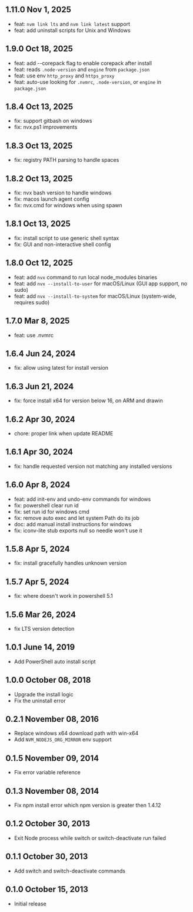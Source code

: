 ## 1.11.0 Nov 1, 2025

- feat: `nvm link lts` and `nvm link latest` support
- feat: add uninstall scripts for Unix and Windows

## 1.9.0 Oct 18, 2025

- feat: add --corepack flag to enable corepack after install
- feat: reads `.node-version` and `engine` from `package.json`
- feat: use env `http_proxy` and `https_proxy`
- feat: auto-use looking for `.nvmrc`, `.node-version`, or `engine` in `package.json`

## 1.8.4 Oct 13, 2025

- fix: support gitbash on windows
- fix: nvx.ps1 improvements

## 1.8.3 Oct 13, 2025

- fix: registry PATH parsing to handle spaces

## 1.8.2 Oct 13, 2025

- fix: nvx bash version to handle windows
- fix: macos launch agent config
- fix: nvx.cmd for windows when using spawn

## 1.8.1 Oct 13, 2025

- fix: install script to use generic shell syntax
- fix: GUI and non-interactive shell config

## 1.8.0 Oct 12, 2025

- feat: add `nvx` command to run local node_modules binaries
- feat: add `nvx --install-to-user` for macOS/Linux (GUI app support, no sudo)
- feat: add `nvx --install-to-system` for macOS/Linux (system-wide, requires sudo)

## 1.7.0 Mar 8, 2025

- feat: use .nvmrc

## 1.6.4 Jun 24, 2024

- fix: allow using latest for install version

## 1.6.3 Jun 21, 2024

- fix: force install x64 for version below 16, on ARM and drawin

## 1.6.2 Apr 30, 2024

- chore: proper link when update README

## 1.6.1 Apr 30, 2024

- fix: handle requested version not matching any installed versions

## 1.6.0 Apr 8, 2024

- feat: add init-env and undo-env commands for windows
- fix: powershell clear run id
- fix: set run id for windows cmd
- fix: remove auto exec and let system Path do its job
- doc: add manual install instructions for windows
- fix: iconv-lite stub exports null so needle won't use it

## 1.5.8 Apr 5, 2024

- fix: install gracefully handles unknown version

## 1.5.7 Apr 5, 2024

- fix: where doesn't work in powershell 5.1

## 1.5.6 Mar 26, 2024

- fix LTS version detection

## 1.0.1 June 14, 2019

- Add PowerShell auto install script

## 1.0.0 October 08, 2018

- Upgrade the install logic
- Fix the uninstall error

## 0.2.1 November 08, 2016

- Replace windows x64 download path with win-x64
- Add `NVM_NODEJS_ORG_MIRROR` env support

## 0.1.5 November 09, 2014

- Fix error variable reference

## 0.1.3 November 08, 2014

- Fix npm install error which npm version is greater then 1.4.12

## 0.1.2 October 30, 2013

- Exit Node process while switch or switch-deactivate run failed

## 0.1.1 October 30, 2013

- Add switch and switch-deactivate commands

## 0.1.0 October 15, 2013

- Initial release
